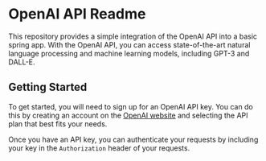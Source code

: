 # OpenAI API Readme

This repository provides a simple integration of the OpenAI API into a basic spring app. With the OpenAI API, you can access state-of-the-art natural language processing and machine learning models, including GPT-3 and DALL-E.

## Getting Started

To get started, you will need to sign up for an OpenAI API key. You can do this by creating an account on the [OpenAI website](https://openai.com/) and selecting the API plan that best fits your needs.

Once you have an API key, you can authenticate your requests by including your key in the `Authorization` header of your requests.